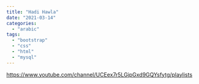 ```yaml
---
title: "Hadi Hawla"
date: "2021-03-14"
categories: 
  - "arabic"
tags: 
  - "bootstrap"
  - "css"
  - "html"
  - "mysql"
---
```


https://www.youtube.com/channel/UCEex7r5LGjpGxd9GQYsfytg/playlists
